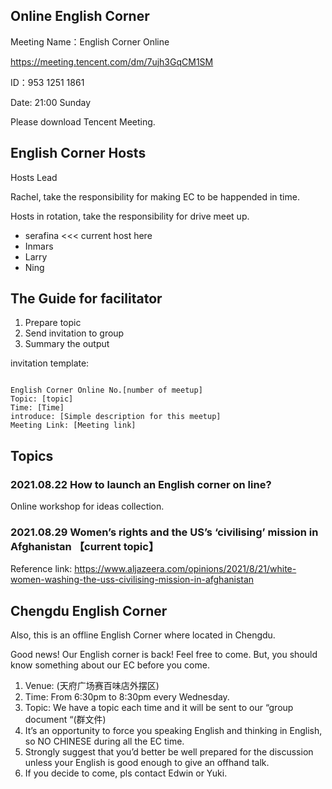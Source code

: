 ## Online English Corner 

Meeting Name：English Corner Online

https://meeting.tencent.com/dm/7ujh3GqCM1SM

ID：953 1251 1861

Date: 21:00 Sunday

Please download Tencent Meeting.

## English Corner Hosts


Hosts Lead

Rachel, take the responsibility for making EC to be happended in time.

Hosts in rotation, take the responsibility for drive meet up.

- serafina <<< current host here
- Inmars
- Larry
- Ning  

## The Guide for facilitator

1. Prepare topic
2. Send invitation to group 
3. Summary the output

invitation template:

```

English Corner Online No.[number of meetup]
Topic: [topic]
Time: [Time]
introduce: [Simple description for this meetup]
Meeting Link: [Meeting link]

```



## Topics

### 2021.08.22 How to launch an English corner on line?

Online workshop for ideas collection.


### 2021.08.29 Women’s rights and the US’s ‘civilising’ mission in Afghanistan 【current topic】 

Reference link: https://www.aljazeera.com/opinions/2021/8/21/white-women-washing-the-uss-civilising-mission-in-afghanistan



## Chengdu English Corner

Also, this is an offline English Corner where located in Chengdu.

Good news! Our English corner is back! Feel free to come. But, you should know something about our EC before you come. 
1. Venue: (天府广场赛百味店外摆区)
2. Time: From 6:30pm to 8:30pm every Wednesday.
3. Topic: We have a topic each time and it will be sent to our “group document “(群文件)
4. It’s an opportunity to force you speaking English and thinking in English, so NO CHINESE during all the EC time.
5. Strongly suggest that you’d better be well prepared for the discussion unless your English is good enough to give an offhand talk.
6. If you decide to come, pls contact Edwin or Yuki.

